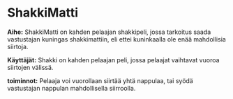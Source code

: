 # ShakkiMatti

**Aihe:** ShakkiMatti on kahden pelaajan shakkipeli, jossa tarkoitus saada vastustajan kuningas shakkimattiin, eli ettei kuninkaalla ole enää mahdollisia siirtoja.

**Käyttäjät:** Shakki on kahden pelaajan peli, jossa pelaajat vaihtavat vuoroa siirtojen välissä.

**toiminnot:** Pelaaja voi vuorollaan siirtää yhtä nappulaa, tai syödä vastustajan nappulan mahdollisella siirroolla.


